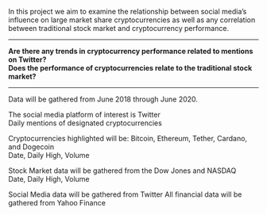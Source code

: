 In this project we aim to examine the relationship between social media’s influence on large market share cryptocurrencies as well as any correlation between traditional stock market and cryptocurrency performance.
***
**Are there any trends in cryptocurrency performance related to mentions on Twitter?  
Does the performance of cryptocurrencies relate to the traditional stock market?**
***
Data will be gathered from June 2018 through June 2020.

The social media platform of interest is Twitter  
Daily mentions of designated cryptocurrencies

Cryptocurrencies highlighted will be: Bitcoin, Ethereum, Tether, Cardano, and Dogecoin  
	Date, Daily High, Volume

Stock Market data will be gathered from the Dow Jones and NASDAQ  
	Date, Daily High, Volume
	
Social Media data will be gathered from Twitter
All financial data will be gathered from Yahoo Finance
